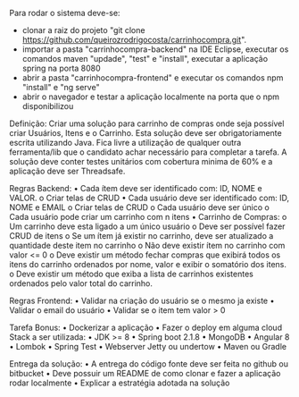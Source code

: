 Para rodar o sistema deve-se:
- clonar a raiz do projeto "git clone https://github.com/queirozrodrigocosta/carrinhocompra.git".
- importar a pasta "carrinhocompra-backend" na IDE Eclipse, executar os comandos maven "updade", "test" e "install", executar a aplicação spring na porta 8080
- abrir a pasta "carrinhocompra-frontend" e executar os comandos npm "install" e "ng serve"
- abrir o navegador e testar a aplicação localmente na porta que o npm disponibilizou

Definição: Criar uma solução para carrinho de compras onde seja possível criar Usuários, Itens e o Carrinho. Esta solução deve ser obrigatoriamente escrita utilizando Java. Fica livre a utilização de qualquer outra ferramenta/lib que o candidato achar necessário para completar a tarefa. A solução deve conter testes unitários com cobertura minima de 60% e a aplicação deve ser Threadsafe. 

Regras Backend: • Cada ítem deve ser identificado com: ID, NOME e VALOR. o Criar telas de CRUD • Cada usuário deve ser identificado com: ID, NOME e EMAIL o Criar telas de CRUD o Cada usuário deve ser único o Cada usuário pode criar um carrinho com n itens • Carrinho de Compras: o Um carrinho deve esta ligado a um único usuário o Deve ser possível fazer CRUD de itens o Se um ítem já existir no carrinho, deve ser atualizado a quantidade deste item no carrinho o Não deve existir ítem no carrinho com valor <= 0 o Deve existir um método fechar compras que exibirá todos os itens do carrinho ordenados por nome, valor e exibir o somatório dos itens. o Deve existir um método que exiba a lista de carrinhos existentes ordenados pelo valor total do carrinho. 

Regras Frontend: • Validar na criação do usuário se o mesmo ja existe • Validar o email do usuário • Validar se o item tem valor > 0 

Tarefa Bonus: • Dockerizar a aplicação • Fazer o deploy em alguma cloud Stack a ser utilizada: • JDK >= 8 • Spring boot 2.1.8 • MongoDB • Angular 8 • Lombok • Spring Test • Webserver Jetty ou undertow • Maven ou Gradle 

Entrega da solução: • A entrega do código fonte deve ser feita no github ou bitbucket • Deve possuir um README de como clonar e fazer a aplicação rodar localmente • Explicar a estratégia adotada na solução

